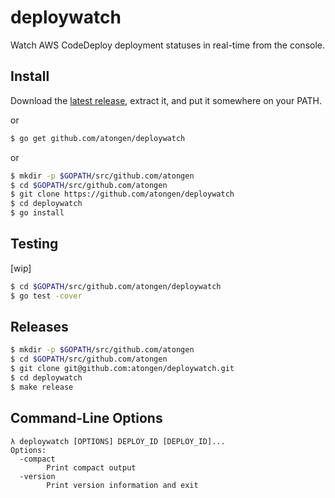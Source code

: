 # deploywatch

Watch AWS CodeDeploy deployment statuses in real-time from the console.

## Install

Download the [latest release](https://github.com/atongen/deploywatch/releases), extract it,
and put it somewhere on your PATH.

or

```sh
$ go get github.com/atongen/deploywatch
```

or

```sh
$ mkdir -p $GOPATH/src/github.com/atongen
$ cd $GOPATH/src/github.com/atongen
$ git clone https://github.com/atongen/deploywatch
$ cd deploywatch
$ go install
```

## Testing

[wip]

```sh
$ cd $GOPATH/src/github.com/atongen/deploywatch
$ go test -cover
```

## Releases

```sh
$ mkdir -p $GOPATH/src/github.com/atongen
$ cd $GOPATH/src/github.com/atongen
$ git clone git@github.com:atongen/deploywatch.git
$ cd deploywatch
$ make release
```

## Command-Line Options

```
λ deploywatch [OPTIONS] DEPLOY_ID [DEPLOY_ID]...
Options:
  -compact
        Print compact output
  -version
        Print version information and exit
```
